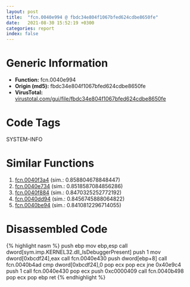 ```yaml
---
layout: post
title:  "fcn.0040e994 @ fbdc34e804f1067bfed624cdbe8650fe"
date:   2021-08-30 15:52:19 +0300
categories: report
index: false
---
```


# Generic Information
- **Function:** fcn.0040e994
- **Origin (md5):** fbdc34e804f1067bfed624cdbe8650fe
- **VirusTotal:** [virustotal.com/gui/file/fbdc34e804f1067bfed624cdbe8650fe][virustotal_ref]

# Code Tags
<span class="tag" id="SYSTEM-INFO">SYSTEM-INFO</span>


# Similar Functions

1. [fcn.0040f3a4][similar_1_ref] (sim.: 0.858804678848447)
2. [fcn.0040e734][similar_2_ref] (sim.: 0.8518587084856286)
3. [fcn.0040f884][similar_3_ref] (sim.: 0.8470325252772192)
4. [fcn.0040dd94][similar_4_ref] (sim.: 0.8456745888064822)
5. [fcn.0040be94][similar_5_ref] (sim.: 0.8410812296714055)


# Disassembled Code

{% highlight nasm %}
push ebp
mov ebp,esp
call dword[sym.imp.KERNEL32.dll_IsDebuggerPresent]
push 1
mov dword[0xbcdf24],eax
call fcn.0040e430
push dword[ebp+8]
call fcn.0040b4ad
cmp dword[0xbcdf24],0
pop ecx
pop ecx
jne 0x40e9c4
push 1
call fcn.0040e430
pop ecx
push 0xc0000409
call fcn.0040b498
pop ecx
pop ebp
ret 
{% endhighlight %}


[similar_1_ref]: /report/fcn.0040f3a4@80dd3767d0922df9aac478ac04ef878e
[similar_2_ref]: /report/fcn.0040e734@5d44fc96ec059e83cbab5efb708e5e9e
[similar_3_ref]: /report/fcn.0040f884@dd7278b699f8b751b4e28f3abe51fa08
[similar_4_ref]: /report/fcn.0040dd94@f40e41234bc244856083b8839ad797e1
[similar_5_ref]: /report/fcn.0040be94@513a8bfcd5da1a9aee6dd942ecac565e
[virustotal_ref]: https://www.virustotal.com/gui/file/fbdc34e804f1067bfed624cdbe8650fe